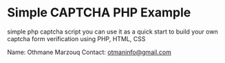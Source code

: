 # Simple CAPTCHA PHP Example
simple php captcha script you can use it as a quick start to build your own captcha form verification using PHP, HTML, CSS

Name: Othmane Marzouq
Contact: otmaninfo@gmail.com
